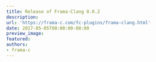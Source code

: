```yaml
---
title: Release of Frama-Clang 0.0.2
description:
url: 'https://frama-c.com/fc-plugins/frama-clang.html'
date: 2017-05-05T00:00:00-00:00
preview_image:
featured:
authors:
- frama-c
---
```



